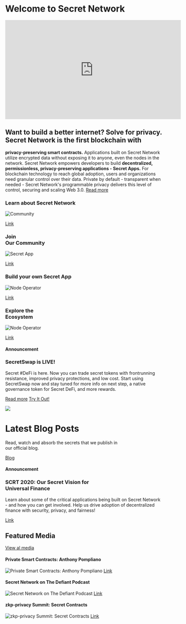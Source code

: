 <type title="Hero">

# Welcome to Secret Network

<iframe width="560" height="315" src="https://www.youtube.com/embed/c70BBVUCxxk" title="YouTube video player" frameborder="0" allow="accelerometer; autoplay; clipboard-write; encrypted-media; gyroscope; picture-in-picture" allowfullscreen></iframe>

</type>

<type title="Introduction">

## Want to build a better internet? Solve for privacy. Secret Network is the first blockchain with 

**privacy-preserving smart contracts.** Applications built on Secret Network utilize encrypted data without exposing it to anyone, even the nodes in the network. Secret Network empowers developers to build **decentralized, permissionless, privacy-preserving applications - Secret Apps.** For blockchain technology to reach global adoption, users and organizations need granular control over their data. Private by default - transparent when needed - Secret Network's programmable privacy delivers this level of control, securing and scaling Web 3.0. [Read more](/about/about-secret-network)

</type>

<type title="Card">

### Learn about Secret Network

![Community](./img/home-card/learn-about-secret-network.png)

[Link](/about/about-secret-network)

</type>


<type title="Card">

### **Join**<br>Our Community

![Secret App](./img/home-card/join-our-community.png)

[Link](/community)

</type>


<type title="Card">

### Build your own Secret App

![Node Operator](./img/home-card/build-your-own-secret-app.png)

[Link](/developers)

</type>



<type title="Card">

### **Explore the**<br>Ecosystem

![Node Operator](./img/home-card/explore-the-ecosystem.png)

[Link](/developers)

</type>

<type title="Announcement">

#### Announcement

### SecretSwap is LIVE!


Secret #DeFi is here. Now you can trade secret tokens with frontrunning resistance, improved privacy protections, and low cost. Start using SecretSwap now and stay tuned for more info on next step, a native governance token for Secret DeFi, and more rewards.

[Read more](/blog/secretswap-is-live-on-mainnet)
[Try It Out!](https://bridge.scrt.network/swap#Swap)

![](./img/announcement/secretswap.jpg)

</type>


<type title="Latest blog posts">

# Latest Blog Posts

Read, watch and absorb the secrets that we publish in<br/>our official blog.

[Blog](/blog)

<latest-posts class="latest-blog-cards"></latest-posts>

</type>


<type title="Announcement">

#### Announcement

### SCRT 2020: Our Secret Vision for<br>Universal Finance

Learn about some of the critical applications being built on Secret Network - and how you can get involved. Help us drive adoption of decentralized finance with security, privacy, and fairness!

[Link](/blog/secret-2020-defi)

</type>

<type title="Featured media">

## Featured Media

[View al media](/media)


#### Private Smart Contracts: Anthony Pompliano
![Private Smart Contracts: Anthony Pompliano](./img/media-card/image1.png)
[Link](https://www.youtube.com/watch?v=Kx9hb3U7pfs)

#### Secret Network on The Defiant Podcast
![Secret Network on The Defiant Podcast](./img/media-card/image2.png)
[Link](https://anchor.fm/thedefiant/episodes/Privacy-Might-be-the-Only-Thing-Left-That-Makes-Web-3-0-a-Viable-Alternative-Tor-Bair-of-Secret-Foundation-el9n52)

#### zkp-privacy Summit: Secret Contracts
![zkp-privacy Summit: Secret Contracts](./img/media-card/privacysummit.png)
[Link](https://www.crowdcast.io/e/zkp-privacy-summit/5)

</type>